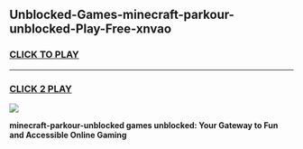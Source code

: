 
## Unblocked-Games-minecraft-parkour-unblocked-Play-Free-xnvao
<h3>
<a href="https://premium76.site?title=minecraft-parkour-unblocked&ref=18A1">CLICK TO PLAY</a></h3>
<hr>

<h3>
<a href="https://premium76.site?title=minecraft-parkour-unblocked&ref=18A1">CLICK 2 PLAY</a>
  
</h3>

<a href="https://premium76.site?title=minecraft-parkour-unblocked&ref=18A1"><img src="https://clearcache.store/games.png"></a>


**minecraft-parkour-unblocked games unblocked: Your Gateway to Fun and Accessible Online Gaming**

